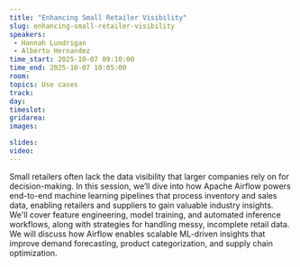 ```yaml
---
title: "Enhancing Small Retailer Visibility"
slug: enhancing-small-retailer-visibility
speakers:
 - Hannah Lundrigan
 - Alberto Hernandez
time_start: 2025-10-07 09:10:00
time_end: 2025-10-07 10:05:00
room: 
topics: Use cases
track: 
day: 
timeslot: 
gridarea: 
images: 

slides:
video: 
---
```


Small retailers often lack the data visibility that larger companies rely on for decision-making. In this session, we’ll dive into how Apache Airflow powers end-to-end machine learning pipelines that process inventory and sales data, enabling retailers and suppliers to gain valuable industry insights. We'll cover feature engineering, model training, and automated inference workflows, along with strategies for handling messy, incomplete retail data. We will discuss how Airflow enables scalable ML-driven insights that improve demand forecasting, product categorization, and supply chain optimization.
